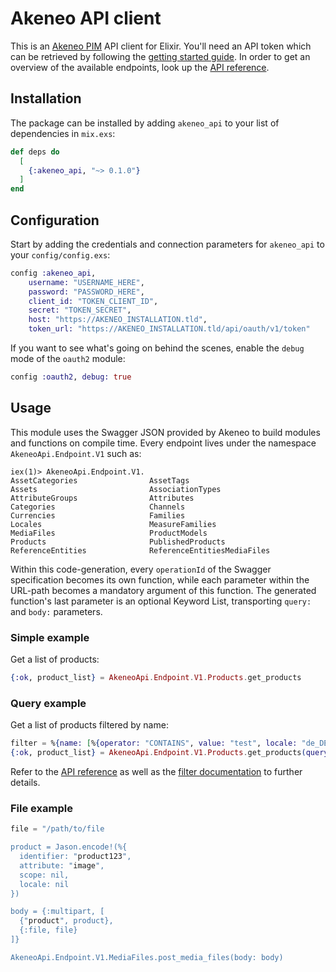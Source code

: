 # Akeneo API client

This is an [Akeneo PIM] API client for Elixir. You'll need an API token which can be retrieved by following the [getting started guide].
In order to get an overview of the available endpoints, look up the [API reference].

[Akeneo PIM]: https://www.akeneo.com/
[getting started guide]: https://api.akeneo.com/getting-started-admin.html
[API reference]: https://api.akeneo.com/api-reference-index.html

## Installation

The package can be installed by adding `akeneo_api` to your list of dependencies in `mix.exs`:

```elixir
def deps do
  [
    {:akeneo_api, "~> 0.1.0"}
  ]
end
```

## Configuration

Start by adding the credentials and connection parameters for `akeneo_api` to your `config/config.exs`:

```elixir
config :akeneo_api,
    username: "USERNAME_HERE",
    password: "PASSWORD_HERE",
    client_id: "TOKEN_CLIENT_ID",
    secret: "TOKEN_SECRET",
    host: "https://AKENEO_INSTALLATION.tld",
    token_url: "https://AKENEO_INSTALLATION.tld/api/oauth/v1/token"
```

If you want to see what's going on behind the scenes, enable the `debug` mode of the `oauth2` module:

```elixir
config :oauth2, debug: true
```

## Usage

This module uses the Swagger JSON provided by Akeneo to build modules and functions on compile time.
Every endpoint lives under the namespace `AkeneoApi.Endpoint.V1` such as:
```
iex(1)> AkeneoApi.Endpoint.V1.
AssetCategories                AssetTags                      
Assets                         AssociationTypes               
AttributeGroups                Attributes                     
Categories                     Channels                       
Currencies                     Families                       
Locales                        MeasureFamilies                
MediaFiles                     ProductModels                  
Products                       PublishedProducts              
ReferenceEntities              ReferenceEntitiesMediaFiles
```

Within this code-generation, every `operationId` of the Swagger specification becomes its own function, while each parameter within the URL-path becomes a mandatory argument of this function.
The generated function's last parameter is an optional Keyword List, transporting `query:` and `body:` parameters.

### Simple example

Get a list of products:

```elixir
{:ok, product_list} = AkeneoApi.Endpoint.V1.Products.get_products
```

### Query example

Get a list of products filtered by name:

```elixir
filter = %{name: [%{operator: "CONTAINS", value: "test", locale: "de_DE", scope: "ecommerce"}]}
{:ok, product_list} = AkeneoApi.Endpoint.V1.Products.get_products(query: [limit: 100, page: 2, search: Jason.encode!(filter)])
```

Refer to the [API reference] as well as the [filter documentation] to further details.

[API reference]: https://api.akeneo.com/api-reference.html#get_products
[filter documentation]: https://api.akeneo.com/documentation/filter.html


### File example

```elixir
file = "/path/to/file

product = Jason.encode!(%{
  identifier: "product123",
  attribute: "image",
  scope: nil,
  locale: nil
})

body = {:multipart, [
  {"product", product},
  {:file, file}
]}

AkeneoApi.Endpoint.V1.MediaFiles.post_media_files(body: body)
```